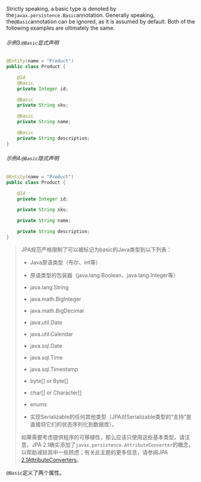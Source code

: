 Strictly speaking, a basic type is denoted by the`javax.persistence.Basic`annotation. Generally speaking, the`@Basic`annotation can be ignored, as it is assumed by default. Both of the following examples are ultimately the same.

###### 示例3.`@Basic`显式声明

```java
@Entity(name = "Product")
public class Product {

    @Id
    @Basic
    private Integer id;

    @Basic
    private String sku;

    @Basic
    private String name;

    @Basic
    private String description;
}
```

###### 示例4.`@Basic`隐式声明

```java
@Entity(name = "Product")
public class Product {

    @Id
    private Integer id;

    private String sku;

    private String name;

    private String description;
}
```

> JPA规范严格限制了可以被标记为basic的Java类型到以下列表：
>
> * Java原语类型（布尔、int等）
>
> * 原语类型的包装器（java.lang.Boolean、java.lang.Integer等）
>
> * java.lang.String
>
> * java.math.BigInteger
> * java.math.BigDecimal
> * java.util.Date
> * java.util.Calendar
> * java.sql.Date
> * java.sql.Time
> * java.sql.Timestamp
> * byte\[\] or Byte\[\]
> * char\[\] or Character\[\]
> * enums
>
> * 实现Serializable的任何其他类型（JPA对Serializable类型的“支持”是直接将它们的状态序列化到数据库）。
>
> 如果需要考虑提供程序的可移植性，那么应该只使用这些基本类型。请注意，JPA 2.1确实添加了`javax.persistence.AttributeConverter`的概念，以帮助减轻其中一些顾虑；有关此主题的更多信息，请参阅JPA [2.1AttributeConverters](http://docs.jboss.org/hibernate/orm/current/userguide/html_single/Hibernate_User_Guide.html#basic-jpa-convert)。

`@Basic`定义了两个属性。



